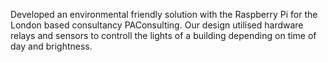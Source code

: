 
Developed an environmental friendly solution with the Raspberry Pi for the London based consultancy PAConsulting.
Our design utilised hardware relays and sensors to controll the lights of a building depending on time of day and brightness.